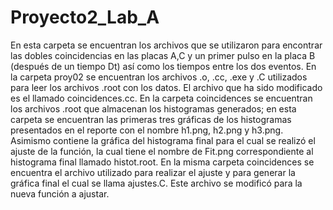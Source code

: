# Proyecto2_Lab_A
En esta carpeta se encuentran los archivos que se utilizaron para encontrar las dobles coincidencias en las placas A,C y un primer pulso en la placa B (después
de un tiempo Dt) así como los tiempos entre los dos eventos. En la carpeta proy02 se encuentran los archivos .o, .cc, .exe y .C utilizados para leer los archivos
.root con los datos. El archivo que ha sido modificado es el llamado coincidences.cc. En la carpeta coincidences se encuentran los archivos .root que almacenan los 
histogramas generados; en esta carpeta se encuentran las primeras tres gráficas de los histogramas presentados en el reporte con el nombre h1.png, h2.png y h3.png. 
Asimismo contiene la gráfica del histograma final para el cual se realizó el ajuste de la función, la cual tiene el nombre de Fit.png correspondiente al histograma 
final llamado histot.root. En la misma carpeta coincidences se encuentra el archivo utilizado para realizar el ajuste y para generar la gráfica final el cual se
llama ajustes.C. Este archivo se modificó para la nueva función a ajustar.
